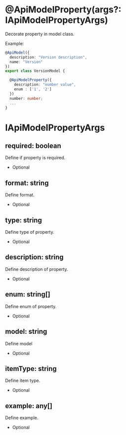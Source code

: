 # @ApiModelProperty(args?: IApiModelPropertyArgs)

Decorate property in model class.

Example:

```ts
@ApiModel({
  description: "Version description",
  name: "Version"
})
export class VersionModel {

  @ApiModelProperty({
    description: "number value",
    enum : ['1', '2']
  })
  number: number;
  ...
}
```

# IApiModelPropertyArgs

## required: boolean

Define if property is required.

*   Optional

## format: string

Define format.

*   Optional

## type: string

Define type of property.

*   Optional

## description: string

Define description of property.

*   Optional

## enum: string[]

Define enum of property.

*   Optional

## model: string

Define model

*   Optional

## itemType: string

Define item type.

*   Optional

## example: any[]

Define example.

*   Optional
